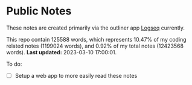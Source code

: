 # Public Notes

These notes are created primarily via the outliner app [Logseq](https://github.com/logseq/logseq) currently.

This repo contain 125588 words, which represents 10.47% of my coding related notes (1199024 words), and 0.92% of my total notes (12423568 words). **Last updated:** 2023-03-10 17:00:01. 

To do:

- [ ] Setup a web app to more easily read these notes
